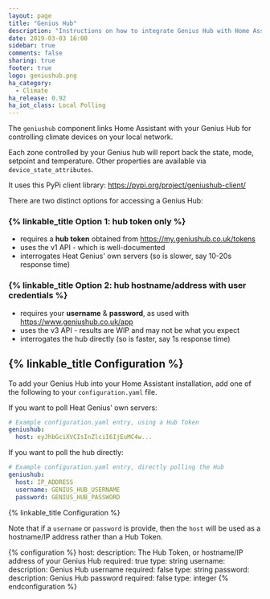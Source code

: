 ```yaml
---
layout: page
title: "Genius Hub"
description: "Instructions on how to integrate Genius Hub with Home Assistant."
date: 2019-03-03 16:00
sidebar: true
comments: false
sharing: true
footer: true
logo: geniushub.png
ha_category:
  - Climate
ha_release: 0.92
ha_iot_class: Local Polling
---
```


The `geniushub` component links Home Assistant with your Genius Hub for controlling climate devices on your local network.

Each zone controlled by your Genius hub will report back the state, mode, setpoint and temperature.  Other properties are available via `device_state_attributes`.

It uses this PyPi client library: https://pypi.org/project/geniushub-client/

There are two distinct options for accessing a Genius Hub:

### {% linkable_title Option 1: hub token only %}

 - requires a **hub token** obtained from https://my.geniushub.co.uk/tokens
 - uses the v1 API - which is well-documented
 - interrogates Heat Genius' own servers (so is slower, say 10-20s response time)

### {% linkable_title Option 2: hub hostname/address with user credentials %}

 - requires your **username** & **password**, as used with https://www.geniushub.co.uk/app
 - uses the v3 API - results are WIP and may not be what you expect
 - interrogates the hub directly (so is faster, say 1s response time)

## {% linkable_title Configuration %}

To add your Genius Hub into your Home Assistant installation, add one of the following to your `configuration.yaml` file.

If you want to poll Heat Genius' own servers:

```yaml
# Example configuration.yaml entry, using a Hub Token
geniushub:
  host: eyJhbGciXVCIsInZlciI6IjEuMC4w...
```
If you want to poll the hub directly:

```yaml
# Example configuration.yaml entry, directly polling the Hub
geniushub:
  host: IP_ADDRESS
  username: GENIUS_HUB_USERNAME
  password: GENIUS_HUB_PASSWORD
```

{% linkable_title Configuration %}

Note that if a `username` or `password` is provide, then the `host` will be used as a hostname/IP address rather than a Hub Token.

{% configuration %}
host:
  description: The Hub Token, or hostname/IP address of your Genius Hub
  required: true
  type: string
username:
  description: Genius Hub username
  required: false
  type: string
password:
  description: Genius Hub password
  required: false
  type: integer
{% endconfiguration %}
